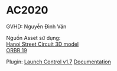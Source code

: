 # AC2020
GVHD: Nguyễn Đình Văn

Nguồn Asset sử dụng: <br>
[Hanoi Street Circuit 3D model](https://www.overtake.gg/downloads/hanoi-street-circuit-vietnam-gp-2020.23990/updates) <br>
[ORBR 19](https://sketchfab.com/3d-models/oracle-red-bull-f1-car-rb19-2023-e4afe46f3aab4b23a418da06fc163821)

Plugin:
[Launch Control v1.7](https://blendermarket.com/products/launch-control--auto-rig-for-vehicles)
[Documentation](https://launch-control-documentation.readthedocs.io/en/latest/index.html)
